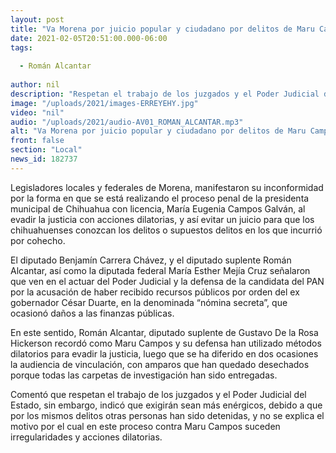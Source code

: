 ```yaml
---
layout: post
title: "Va Morena por juicio popular y ciudadano por delitos de Maru Campos"
date: 2021-02-05T20:51:00.000-06:00
tags:
  
  - Román Alcantar
  
author: nil
description: "Respetan el trabajo de los juzgados y el Poder Judicial del Estado, sin embargo, indicó que exigirán sean más enérgicos"
image: "/uploads/2021/images-ERREYEHY.jpg"
video: "nil"
audio: "/uploads/2021/audio-AV01_ROMAN_ALCANTAR.mp3"
alt: "Va Morena por juicio popular y ciudadano por delitos de Maru Campos"
front: false
section: "Local"
news_id: 182737
---
```


Legisladores locales y federales de Morena, manifestaron su inconformidad por la forma en que se está realizando el proceso penal de la presidenta municipal de Chihuahua con licencia, María Eugenia Campos Galván, al evadir la justicia con acciones dilatorias, y así evitar un juicio para que los chihuahuenses conozcan los delitos o supuestos delitos en los que incurrió por cohecho.

El diputado Benjamín Carrera Chávez, y el diputado suplente Román Alcantar, así como la diputada federal María Esther Mejía Cruz señalaron que ven en el actuar del Poder Judicial y la defensa de la candidata del PAN por la acusación de haber recibido recursos públicos por orden del ex gobernador César Duarte, en la denominada “nómina secreta”, que ocasionó daños a las finanzas públicas.

En este sentido, Román Alcantar, diputado suplente de Gustavo De la Rosa Hickerson recordó como Maru Campos y su defensa han utilizado métodos dilatorios para evadir la justicia, luego que se ha diferido en dos ocasiones la audiencia de vinculación, con amparos que han quedado desechados porque todas las carpetas de investigación han sido entregadas.

Comentó que respetan el trabajo de los juzgados y el Poder Judicial del Estado, sin embargo, indicó que exigirán sean más enérgicos, debido a que por los mismos delitos otras personas han sido detenidas, y no se explica el motivo por el cual en este proceso contra Maru Campos suceden irregularidades y acciones dilatorias.